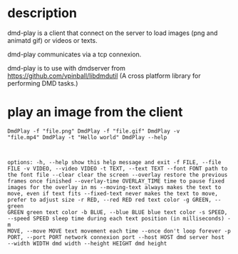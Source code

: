 # description

dmd-play is a client that connect on the server to load images (png and animatd gif) or videos or texts.

dmd-play communicates via a tcp connexion.

dmd-play is to use with dmdserver from https://github.com/vpinball/libdmdutil (A cross platform library for performing DMD tasks.)


# play an image from the client
<code>DmdPlay -f "file.png"
DmdPlay -f "file.gif"
DmdPlay -v "file.mp4"
DmdPlay -t "Hello world"
DmdPlay --help

options:
  -h, --help            show this help message and exit
  -f FILE, --file FILE
  -v VIDEO, --video VIDEO
  -t TEXT, --text TEXT
  --font FONT           path to the font file
  --clear               clear the screen
  --overlay             restore the previous frames once finished
  --overlay-time OVERLAY_TIME
                        time to pause fixed images for the overlay in ms
  --moving-text         always makes the text to move, even if text fits
  --fixed-text          never makes the text to move, prefer to adjust size
  -r RED, --red RED     red text color
  -g GREEN, --green GREEN
                        green text color
  -b BLUE, --blue BLUE  blue text color
  -s SPEED, --speed SPEED
                        sleep time during each text position (in milliseconds)
  -m MOVE, --move MOVE  text movement each time
  --once                don't loop forever
  -p PORT, --port PORT  network connexion port
  --host HOST           dmd server host
  --width WIDTH         dmd width
  --height HEIGHT       dmd height
</code>

